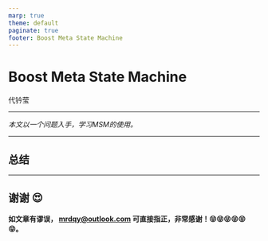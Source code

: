 ```yaml
---
marp: true
theme: default
paginate: true
footer: Boost Meta State Machine
---
```


# <!-- fit -->Boost Meta State Machine

代钤莹

---

*本文以一个问题入手，学习MSM的使用。*

---

## 总结

---

## 谢谢 😍

**如文章有谬误， mrdqy@outlook.com 可直接指正，非常感谢！😝😝😝😝😝😝。**
